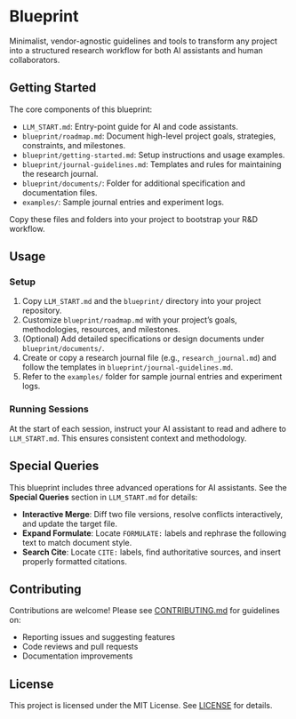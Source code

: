 # Blueprint

Minimalist, vendor-agnostic guidelines and tools to transform any project into a structured research workflow for both AI assistants and human collaborators.

## Getting Started

The core components of this blueprint:

- `LLM_START.md`: Entry-point guide for AI and code assistants.
- `blueprint/roadmap.md`: Document high-level project goals, strategies, constraints, and milestones.
- `blueprint/getting-started.md`: Setup instructions and usage examples.
- `blueprint/journal-guidelines.md`: Templates and rules for maintaining the research journal.
- `blueprint/documents/`: Folder for additional specification and documentation files.
- `examples/`: Sample journal entries and experiment logs.
  
Copy these files and folders into your project to bootstrap your R&D workflow.

## Usage

### Setup
1. Copy `LLM_START.md` and the `blueprint/` directory into your project repository.
2. Customize `blueprint/roadmap.md` with your project’s goals, methodologies, resources, and milestones.
3. (Optional) Add detailed specifications or design documents under `blueprint/documents/`.
4. Create or copy a research journal file (e.g., `research_journal.md`) and follow the templates in `blueprint/journal-guidelines.md`.
5. Refer to the `examples/` folder for sample journal entries and experiment logs.

### Running Sessions
At the start of each session, instruct your AI assistant to read and adhere to `LLM_START.md`. This ensures consistent context and methodology.


## Special Queries

This blueprint includes three advanced operations for AI assistants. See the **Special Queries** section in `LLM_START.md` for details:

- **Interactive Merge**: Diff two file versions, resolve conflicts interactively, and update the target file.
- **Expand Formulate**: Locate `FORMULATE:` labels and rephrase the following text to match document style.
- **Search Cite**: Locate `CITE:` labels, find authoritative sources, and insert properly formatted citations.

## Contributing

Contributions are welcome! Please see [CONTRIBUTING.md](CONTRIBUTING.md) for guidelines on:
- Reporting issues and suggesting features
- Code reviews and pull requests
- Documentation improvements

## License

This project is licensed under the MIT License. See [LICENSE](LICENSE) for details.
